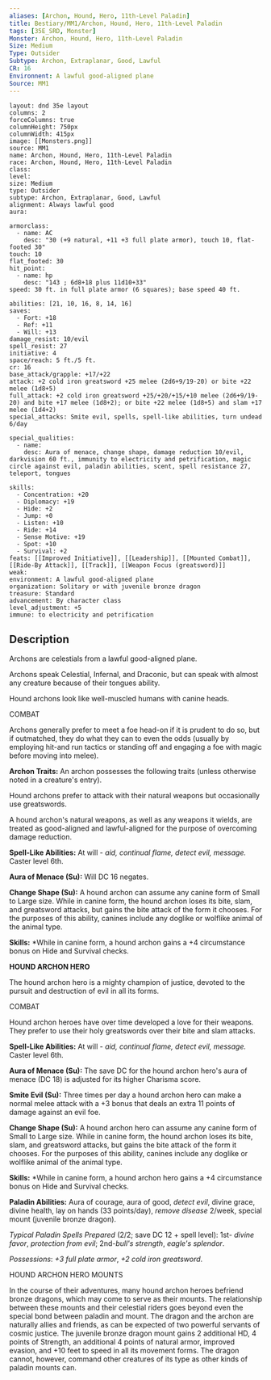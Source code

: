```yaml
---
aliases: [Archon, Hound, Hero, 11th-Level Paladin]
title: Bestiary/MM1/Archon, Hound, Hero, 11th-Level Paladin
tags: [35E_SRD, Monster]
Monster: Archon, Hound, Hero, 11th-Level Paladin
Size: Medium
Type: Outsider
Subtype: Archon, Extraplanar, Good, Lawful
CR: 16
Environnent: A lawful good-aligned plane
Source: MM1
---
```


```statblock
layout: dnd 35e layout
columns: 2
forceColumns: true
columnHeight: 750px
columnWidth: 415px
image: [[Monsters.png]]
source: MM1
name: Archon, Hound, Hero, 11th-Level Paladin
race: Archon, Hound, Hero, 11th-Level Paladin
class: 
level: 
size: Medium
type: Outsider
subtype: Archon, Extraplanar, Good, Lawful
alignment: Always lawful good
aura: 

armorclass:
  - name: AC
    desc: "30 (+9 natural, +11 +3 full plate armor), touch 10, flat-footed 30"
touch: 10
flat_footed: 30
hit_point:
  - name: hp
    desc: "143 ; 6d8+18 plus 11d10+33"
speed: 30 ft. in full plate armor (6 squares); base speed 40 ft.

abilities: [21, 10, 16, 8, 14, 16]
saves:
  - Fort: +18
  - Ref: +11
  - Will: +13
damage_resist: 10/evil
spell_resist: 27
initiative: 4
space/reach: 5 ft./5 ft.
cr: 16
base_attack/grapple: +17/+22
attack: +2 cold iron greatsword +25 melee (2d6+9/19-20) or bite +22 melee (1d8+5)
full_attack: +2 cold iron greatsword +25/+20/+15/+10 melee (2d6+9/19-20) and bite +17 melee (1d8+2); or bite +22 melee (1d8+5) and slam +17 melee (1d4+2)
special_attacks: Smite evil, spells, spell-like abilities, turn undead 6/day

special_qualities:
  - name: 
    desc: Aura of menace, change shape, damage reduction 10/evil, darkvision 60 ft., immunity to electricity and petrification, magic circle against evil, paladin abilities, scent, spell resistance 27, teleport, tongues

skills:
  - Concentration: +20
  - Diplomacy: +19
  - Hide: +2
  - Jump: +0
  - Listen: +10
  - Ride: +14
  - Sense Motive: +19
  - Spot: +10
  - Survival: +2
feats: [[Improved Initiative]], [[Leadership]], [[Mounted Combat]], [[Ride-By Attack]], [[Track]], [[Weapon Focus (greatsword)]]
weak: 
environment: A lawful good-aligned plane
organization: Solitary or with juvenile bronze dragon
treasure: Standard
advancement: By character class
level_adjustment: +5
immune: to electricity and petrification
```

## Description

<p>Archons are celestials from a lawful good-aligned plane.</p>
<p>Archons speak Celestial, Infernal, and Draconic, but can speak with almost any creature because of their tongues ability.</p>
<p>Hound archons look like well-muscled humans with canine heads.</p>
<p>COMBAT</p>
<p>Archons generally prefer to meet a foe head-on if it is prudent to do so, but if outmatched, they do what they can to even the odds (usually by employing hit-and run tactics or standing off and engaging a foe with magic before moving into melee).</p>
<p>
            <b>Archon Traits:</b> An archon possesses the following traits (unless otherwise noted in a creature's entry).</p>
<p>Hound archons prefer to attack with their natural weapons but occasionally use greatswords.</p>
<p>A hound archon's natural weapons, as well as any weapons it wields, are treated as good-aligned and lawful-aligned for the purpose of overcoming damage reduction.</p>
<p>
            <b>Spell-Like Abilities:</b> At will - <i>aid, continual flame, detect evil, message.</i> Caster level 6th.</p>
<p>
            <b>Aura of Menace (Su):</b> Will DC 16 negates.</p>
<p>
            <b>Change Shape (Su):</b> A hound archon can assume any canine form of Small to Large size. While in canine form, the hound archon loses its bite, slam, and greatsword attacks, but gains the bite attack of the form it chooses. For the purposes of this ability, canines include any doglike or wolflike animal of the animal type.</p>
<p>
            <b>Skills:</b> *While in canine form, a hound archon gains a +4 circumstance bonus on Hide and Survival checks.</p>
<p>
            <b>HOUND ARCHON HERO</b>
          </p>
<p>The hound archon hero is a mighty champion of justice, devoted to the pursuit and destruction of evil in all its forms.</p>
<p>COMBAT</p>
<p>Hound archon heroes have over time developed a love for their weapons. They prefer to use their holy greatswords over their bite and slam attacks.</p>
<p>
            <b>Spell-Like Abilities:</b> At will - <i>aid, continual flame, detect evil, message.</i> Caster level 6th.</p>
<p>
            <b>Aura of Menace (Su):</b> The save DC for the hound archon hero's aura of menace (DC 18) is adjusted for its higher Charisma score.</p>
<p>
            <b>Smite Evil (Su):</b> Three times per day a hound archon hero can make a normal melee attack with a +3 bonus that deals an extra 11 points of damage against an evil foe.</p>
<p>
            <b>Change Shape (Su):</b> A hound archon hero can assume any canine form of Small to Large size. While in canine form, the hound archon loses its bite, slam, and greatsword attacks, but gains the bite attack of the form it chooses. For the purposes of this ability, canines include any doglike or wolflike animal of the animal type.</p>
<p>
            <b>Skills:</b> *While in canine form, a hound archon hero gains a +4 circumstance bonus on Hide and Survival checks.</p>
<p>
            <b>Paladin Abilities:</b> Aura of courage, aura of good, <i>detect evil</i>, divine grace, divine health, lay on hands (33 points/day), <i>remove disease</i> 2/week, special mount (juvenile bronze dragon).</p>
<p>
            <i>Typical Paladin Spells Prepared</i> (2/2; save DC 12 + spell level): 1st- <i>divine favor</i>, <i>protection from evil</i>; 2nd-<i>bull's strength</i>, <i>eagle's splendor</i>.</p>
<p>
            <i>Possessions</i>: <i>+3 full plate armor</i>, <i>+2 cold iron greatsword</i>.</p>
<p>HOUND ARCHON HERO MOUNTS</p>
<p>In the course of their adventures, many hound archon heroes befriend bronze dragons, which may come to serve as their mounts. The relationship between these mounts and their celestial riders goes beyond even the special bond between paladin and mount. The dragon and the archon are naturally allies and friends, as can be expected of two powerful servants of cosmic justice. The juvenile bronze dragon mount gains 2 additional HD, 4 points of Strength, an additional 4 points of natural armor, improved evasion, and +10 feet to speed in all its movement forms. The dragon cannot, however, command other creatures of its type as other kinds of paladin mounts can.</p>
